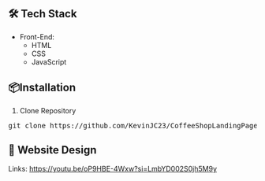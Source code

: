 ## 🛠️ Tech Stack
- Front-End:
  - HTML
  - CSS
  - JavaScript

## 📦Installation
1. Clone Repository
<pre>git clone https://github.com/KevinJC23/CoffeeShopLandingPage.git</pre>

## 🔗 Website Design
Links: https://youtu.be/oP9HBE-4Wxw?si=LmbYD002S0jh5M9y
